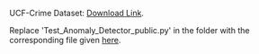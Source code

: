 UCF-Crime Dataset: [Download Link](https://visionlab.uncc.edu/download/summary/60-data/477-ucf-anomaly-detection-dataset).

Replace 'Test_Anomaly_Detector_public.py' in the folder with the corresponding file given [here](https://github.com/Adit31/Anomaly-Detection-and-Video-Captioning/blob/main/Anomaly%20Detection/Test_Anomaly_Detector_public.py).
